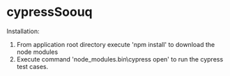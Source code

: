 # cypressSoouq
Installation:
1) From application root directory execute 'npm install' to download the node modules
2) Execute command 'node_modules\.bin\cypress open' to run the cypress test cases.
